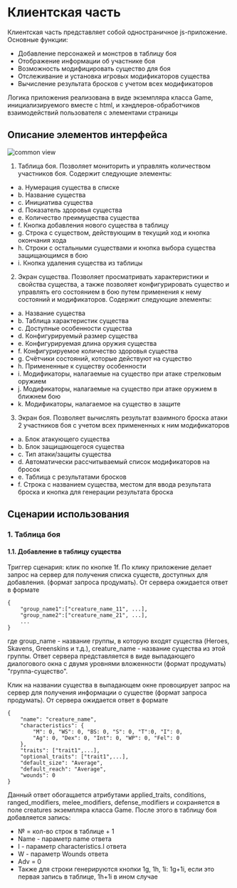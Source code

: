 Клиентская часть
=====================
Клиентская часть представляет собой одностраничное js-приложение. Основные функции:
- Добавление персонажей и монстров в таблицу боя
- Отображение информации об участнике боя
- Возможность модифицировать существо для боя
- Отслеживание и установка игровых модификаторов существа
- Вычисление результата бросков с учетом всех модификаторов

Логика приложения реализована в виде экземпляра класса Game, инициализируемого вместе с html, и хэндлеров-обработчиков взаимодействий пользователя с элементами страницы

Описание элементов интерфейса
-----------------------------------
![common view](https://github.com/Reasunta/wfrp-4-combat/blob/master/docs/common_view.png)
1. Таблица боя. Позволяет мониторить и управлять количеством участников боя. Содержит следующие элементы:
* a. Нумерация существа в списке
* b. Название существа
* с. Инициатива существа
* d. Показатель здоровья существа
* e. Количество преимущества существа
* f. Кнопка добавления нового существа в таблицу
* g. Строка с существом, действующим в текущий ход и кнопка окончания хода
* h. Строки с остальными существами и кнопка выбора существа защищающимся в бою
* i. Кнопка удаления существа из таблицы
2. Экран существа. Позволяет просматривать характеристики и свойства существа, а также позволяет конфигурировать существо 
и управлять его состоянием в бою путем применения к нему состояний и модификаторов. Содержит следующие элементы:
* a. Название существа
* b. Таблица характеристик существа
* с. Доступные особенности существа
* d. Конфигурируемый размер существа
* e. Конфигурируемая длина оружия существа
* f. Конфигурируемое количество здоровья существа
* g. Счётчики состояний, которые действуют на существо
* h. Примененные к существу особенности
* i. Модификаторы, налагаемые на существо при атаке стрелковым оружием
* j. Модификаторы, налагаемые на существо при атаке оружием в ближнем бою
* k. Модификаторы, налагаемое на существо в защите
3. Экран боя. Позволяет вычислять результат взаимного броска атаки 2 участников боя с учетом всех примененных к ним модификаторов
* a. Блок атакующего существа
* b. Блок защищающегося существа
* с. Тип атаки/защиты существа
* d. Автоматически рассчитываемый список модификаторов на бросок
* e. Таблица с результатами бросков
* f. Строка с названием существа, местом для ввода результата броска и кнопка для генерации результата броска

Сценарии использования
-----------------------------------
### 1. Таблица боя
#### 1.1. Добавление в таблицу существа
Триггер сценария: клик по кнопке 1f. По клику приложение делает запрос на сервер для получения списка существ, доступных для добавления. (формат запроса продумать). От сервера ожидается ответ в формате

    {
        "group_name1":["creature_name_11", ...],
        "group_name2":["creature_name_21", ...],
        ...
    }
где group_name - название группы, в которую входят существа (Heroes, Skavens, Greenskins и т.д.), creature_name - название существа из этой группы.
Ответ сервера представляется в виде выпадающего диалогового окна с двумя уровнями вложенности (формат продумать) "группа-существо". 

Клик на названии существа в выпадающем окне провоцирует запрос на сервер для получения информации о существе (формат запроса продумать). От сервера ожидается ответ в формате

    {
        "name": "creature_name",
        "characteristics": {
            "M": 0, "WS": 0, "BS: 0, "S": 0, "T":0, "I": 0,
            "Ag": 0, "Dex": 0, "Int": 0, "WP": 0, "Fel": 0
        },
        "traits": ["trait1",...],
        "optional_traits": ["trait1",...],
        "default_size": "Average",
        "default_reach": "Average",
        "wounds": 0
    }
    
Данный ответ обогащается атрибутами applied_traits, conditions, ranged_modifiers, melee_modifiers, defense_modifiers и сохраняется в поле creatures экземпляра класса Game. После этого в таблицу боя добавляется запись:
* № = кол-во строк в таблице + 1
* Name - параметр name ответа
* I - параметр characteristics.I ответа
* W - параметр Wounds ответа
* Adv = 0
* Также для строки генерируются кнопки 1g, 1h, 1i: 1g+1i, если это первая запись в таблице, 1h+1i в ином случае
